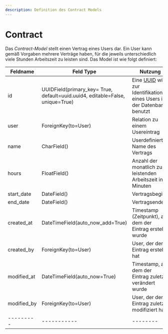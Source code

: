 ```yaml
---
description: Definition des Contract Models
---
```


# Contract

Das *Contract-Model* stellt einen Vertrag eines Users dar. Ein User kann gemäß Vorgaben mehrere Verträge haben, für die
jeweils unterschiedlich viele Stunden Arbeitszeit zu leisten sind. Das Model ist wie folgt definiert:

|Feldname | Feld Type | Nutzung|
|---------|-----------|--------|
| id      | UUIDField(primary_key= True, default=uuid.uuid4, editable=False, unique=True) | Eine [UUID](https://de.wikipedia.org/wiki/Universally_Unique_Identifier) wird zur Identifikation eines Users in der Datenbank benutzt |
| user    | ForeignKey(to=User) | Relation zu einem Usereintrag |
| name    | CharField()  | Userdefinierter Name des Vertrags |
| hours   | FloatField() | Anzahl der monatlich zu leistenden Arbeitszeit in Minuten |
| start_date | DateField() | Vertragsbeginn |
| end_date | DateField() | Vertragsende |
| created_at | DateTimeField(auto_now_add=True) |  Timestamp (Zeitpunkt), an dem der Eintrag erstellt wurde |
| created_by | ForeignKey(to=User) |  User, der den Eintrag erstellt hat |
| modified_at | DateTimeField(auto_now=True) |  Timestamp, an dem der Eintrag zuletzt verändert wurde |
| modified_by | ForeignKey(to=User) |  User, der den Eintrag zuletzt modifiziert hat |
|---------|-----------|--------|

